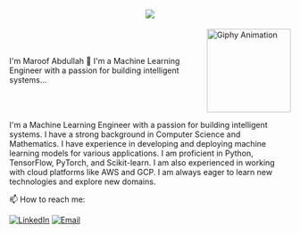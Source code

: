 <h1 align="center">
  <a href="https://git.io/typing-svg">
    <img src="https://readme-typing-svg.herokuapp.com/?lines=Hello,+There!+👋;This+is+Maroof+Abdullah....;Nice+to+meet+you!&center=true&size=30&color=F70E36&font=Roboto&width=435&height=70">
  </a>
</h1>

<div style="display: flex; align-items: center; justify-content: space-between;">
  <div>
    I'm Maroof Abdullah 👋  
    I'm a Machine Learning Engineer with a passion for building intelligent systems...
  </div>
  <div>
    <img src="https://media.giphy.com/media/2IudUHdI075HL02Pkk/giphy.gif" alt="Giphy Animation" width="150">
  </div>
</div>








I'm a Machine Learning Engineer with a passion for building intelligent systems. I have a strong background in Computer Science and Mathematics. I have experience in developing and deploying machine learning models for various applications. I am proficient in Python, TensorFlow, PyTorch, and Scikit-learn. I am also experienced in working with cloud platforms like AWS and GCP. I am always eager to learn new technologies and explore new domains.

📫 How to reach me:

[![LinkedIn](
https://img.shields.io/badge/LinkedIn-0077B5?style=for-the-badge&logo=linkedin&logoColor=white)](https://www.linkedin.com/in/Maroof-abdullah/)
[![Email](
https://img.shields.io/badge/Email-D14836?style=for-the-badge&logo=gmail&logoColor=white)](mailto:maroofabdullah0402@gmail.com)




